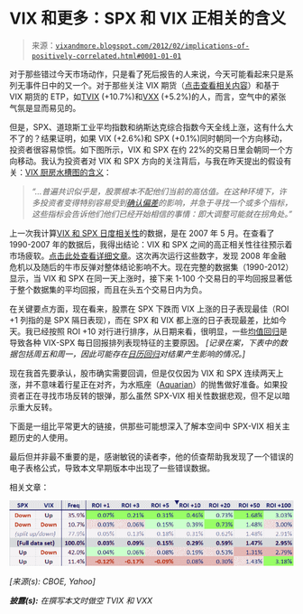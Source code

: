 <!--yml

category: 未分类

date: 2024-05-18 16:40:43

-->

# VIX 和更多：SPX 和 VIX 正相关的含义

> 来源：[`vixandmore.blogspot.com/2012/02/implications-of-positively-correlated.html#0001-01-01`](http://vixandmore.blogspot.com/2012/02/implications-of-positively-correlated.html#0001-01-01)

对于那些错过今天市场动作，只是看了死后报告的人来说，今天可能看起来只是系列无事件日中的又一个。对于那些关注 VIX 期货（[点击查看相关内容](http://vixandmore.blogspot.com/search/label/VIX%20futures)）和基于 VIX 期货的 ETP，如[TVIX](http://vixandmore.blogspot.com/search/label/TVIX) (+10.7%)和[VXX](http://vixandmore.blogspot.com/search/label/VXX) (+5.2%)的人，而言，空气中的紧张气氛是显而易见的。

但是，SPX、道琼斯工业平均指数和纳斯达克综合指数今天全线上涨，这有什么大不了的？结果证明，如果 VIX (+2.6%)和 SPX (+0.1%)同时朝同一个方向移动，投资者很容易惊慌。如下图所示，VIX 和 SPX 在约 22%的交易日里会朝同一个方向移动。我认为投资者对 VIX 和 SPX 方向的关注背后，与我在昨天提出的假设有关：[VIX 厨房水槽图的含义](http://vixandmore.blogspot.com/2012/02/what-vix-kitchen-sink-chart-says.html)：

> *“…普遍共识似乎是，股票根本不配他们当前的高估值。在这种环境下，许多投资者变得特别容易受到[确认偏差](http://vixandmore.blogspot.com/search/label/confirmation%20bias)的影响，并急于寻找一个或多个指标，这些指标会告诉他们他们已经开始相信的事情：即大调整可能就在拐角处。”*

上一次我计算[VIX 和 SPX 日度相关性](http://vixandmore.blogspot.com/search/label/SPX-VIX%20correlation)的数据，是在 2007 年 5 月。在查看了 1990-2007 年的数据后，我得出结论：VIX 和 SPX 之间的高正相关性往往预示着市场疲软。[点击此处查看详细文章](http://vixandmore.blogspot.com/2007/05/high-positive-correlation-between-vix.html)。这次再次运行这些数字，发现 2008 年金融危机以及随后的牛市反弹对整体结论影响不大。现在完整的数据集（1990-2012）显示，当 VIX 和 SPX 在同一天上涨时，接下来 1-100 个交易日的平均回报显著低于整个数据集的平均回报，而且在头五个交易日内为负。

在关键要点方面，现在看来，股票在 SPX 下跌而 VIX 上涨的日子表现最佳（ROI +1 列指的是 SPX 隔日表现），而在 SPX 和 VIX 都上涨的日子表现最差，比如今天。我已经按照 ROI +10 对行进行排序，从日期来看，很明显，一些[均值回归](http://vixandmore.blogspot.com/search/label/mean%20reversion)是导致各种 VIX-SPX 每日回报排列表现特征的主要原因。 *[记录在案，下表中的数据包括周五和周一，因此可能存在[日历回归](http://vixandmore.blogspot.com/search/label/calendar%20reversion)对结果产生影响的情况。]*

现在我首先要承认，股市确实需要回调，但是仅仅因为 VIX 和 SPX 连续两天上涨，并不意味着行星正在对齐，为水瓶座（[Aquarian](http://en.wikipedia.org/wiki/Age_of_Aquarius)）的抛售做好准备。如果投资者正在寻找市场反转的银弹，那么虽然 SPX-VIX 相关性数据悲观，但不足以暗示重大反转。

下面是一组比平常更大的链接，供那些可能想深入了解本空间中 SPX-VIX 相关主题历史的人使用。

最后但并非最不重要的是，感谢敏锐的读者李，他的侦查帮助我发现了一个错误的电子表格公式，导致本文早期版本中出现了一些错误数据。

相关文章：

![](img/c033caea26749c78af2a6b46dfa4ec61.png)

*[来源(s): CBOE, Yahoo]*

***披露(s):*** *在撰写本文时做空 TVIX 和 VXX*
